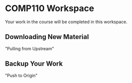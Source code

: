 # COMP110 Workspace

Your work in the course will be completed in this workspace.

## Downloading New Material

"Pulling from Upstream"

## Backup Your Work

"Push to Origin"